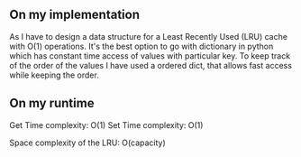 ## On my implementation

As I have to design a data structure for a Least Recently Used (LRU) cache with O(1) operations. It's the best option to go with dictionary in python which has constant time access of values with particular key. To keep track of the order of the values I have used a ordered dict, that allows fast access while keeping the order.

## On my runtime 

Get Time complexity: O(1) Set Time complexity: O(1)

Space complexity of the LRU: O(capacity)

